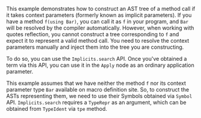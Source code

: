 This example demonstrates how to construct an AST tree of a method call if it takes context parameters (formerly known as implicit parameters). If you have a method `f(using Bar)`, you can call it as `f` in your program, and `Bar` will be resolved by the compiler automatically. However, when working with quotes reflection, you cannot construct a tree corresponding to `f` and expect it to represent a valid method call. You need to resolve the context parameters manually and inject them into the tree you are constructing.

To do so, you can use the `Implicits.search` API. Once you've obtained a term via this API, you can use it in the `Apply` node as an ordinary application parameter.

This example assumes that we have neither the method `f` nor its context parameter type `Bar` available on macro definition site. So, to construct the ASTs representing them, we need to use their Symbols obtained via `Symbol` API. `Implicits.search` requires a `TypeRepr` as an argument, which can be obtained from `TypeIdent` via `tpe` method.